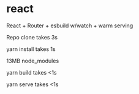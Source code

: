# react

React + Router + esbuild w/watch + warm serving

Repo clone takes 3s

yarn install takes 1s

13MB node_modules

yarn build takes <1s

yarn serve takes <1s

